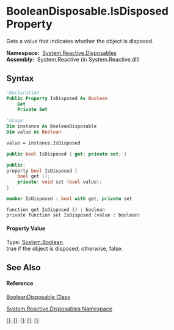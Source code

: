 # BooleanDisposable.IsDisposed Property

Gets a value that indicates whether the object is disposed.

**Namespace:**  [System.Reactive.Disposables](System.Reactive.Disposables\System.Reactive.Disposables.md)  
**Assembly:**  System.Reactive (in System.Reactive.dll)

## Syntax

```vb
'Declaration
Public Property IsDisposed As Boolean
    Get
    Private Set
```

```vb
'Usage
Dim instance As BooleanDisposable
Dim value As Boolean

value = instance.IsDisposed
```

```csharp
public bool IsDisposed { get; private set; }
```

```c++
public:
property bool IsDisposed {
    bool get ();
    private: void set (bool value);
}
```

```fsharp
member IsDisposed : bool with get, private set
```

```jscript
function get IsDisposed () : boolean
private function set IsDisposed (value : boolean)
```

#### Property Value

Type: [System.Boolean](https://msdn.microsoft.com/en-us/library/a28wyd50)  
true if the object is disposed; otherwise, false.

## See Also

#### Reference

[BooleanDisposable Class](BooleanDisposable\BooleanDisposable.md)

[System.Reactive.Disposables Namespace](System.Reactive.Disposables\System.Reactive.Disposables.md)

[]: 
[]: 
[]: 
[]: 
[]: 